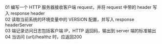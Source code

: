 01 编写一个 HTTP 服务器接收客户端 request，并将 request 中带的 header 写入 response header  
02 读取当前系统的环境变量中的 VERSION 配置，并写入 response headerServer  
03 端记录访问日志包括客户端 IP，HTTP 返回码，输出到 server 端的标准输出  
04 当访问 {url}/healthz 时，应返回200
